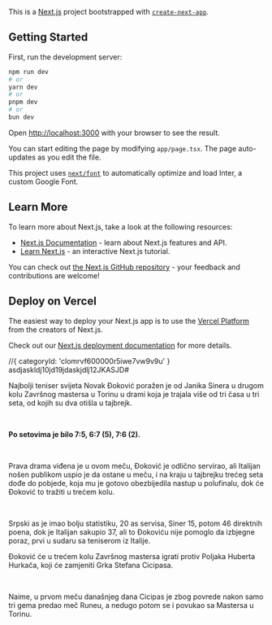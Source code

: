 This is a [Next.js](https://nextjs.org/) project bootstrapped with [`create-next-app`](https://github.com/vercel/next.js/tree/canary/packages/create-next-app).

## Getting Started

First, run the development server:

```bash
npm run dev
# or
yarn dev
# or
pnpm dev
# or
bun dev
```

Open [http://localhost:3000](http://localhost:3000) with your browser to see the result.

You can start editing the page by modifying `app/page.tsx`. The page auto-updates as you edit the file.

This project uses [`next/font`](https://nextjs.org/docs/basic-features/font-optimization) to automatically optimize and load Inter, a custom Google Font.

## Learn More

To learn more about Next.js, take a look at the following resources:

- [Next.js Documentation](https://nextjs.org/docs) - learn about Next.js features and API.
- [Learn Next.js](https://nextjs.org/learn) - an interactive Next.js tutorial.

You can check out [the Next.js GitHub repository](https://github.com/vercel/next.js/) - your feedback and contributions are welcome!

## Deploy on Vercel

The easiest way to deploy your Next.js app is to use the [Vercel Platform](https://vercel.com/new?utm_medium=default-template&filter=next.js&utm_source=create-next-app&utm_campaign=create-next-app-readme) from the creators of Next.js.

Check out our [Next.js deployment documentation](https://nextjs.org/docs/deployment) for more details.

//{ categoryId: 'clomrvf600000r5iwe7vw9v9u' }
asdjaskldj10jd19jdaskjdlj12JKASJD#

<p>Najbolji teniser svijeta Novak Đoković poražen je od Janika Sinera u drugom kolu Završnog mastersa u Torinu u drami koja je trajala više od tri časa u tri seta, od kojih su dva otišla u tajbrejk.</p></br>
<p><strong>Po setovima je bilo 7:5, 6:7 (5), 7:6 (2).</strong></p></br>
<p>Prava drama viđena je u ovom meču, Đoković je odlično servirao, ali Italijan nošen publikom uspio je da ostane u meču, i na kraju u tajbrejku trećeg seta dođe do pobjede, koja mu je gotovo obezbijedila nastup u polufinalu, dok će Đoković to tražiti u trećem kolu. </p></br>
<p>Srpski as je imao bolju statistiku, 20 as servisa, Siner 15, potom 46 direktnih poena, dok je Italijan sakupio 37, ali to Đokoviću nije pomoglo da izbjegne poraz, prvi u sudaru sa teniserom iz Italije.</p>
<p>Đoković će u trećem kolu Završnog mastersa igrati protiv Poljaka Huberta Hurkača, koji će zamjeniti Grka Stefana Cicipasa. </p></br>
<p>Naime, u prvom meču današnjeg dana Cicipas je zbog povrede nakon samo tri gema predao meč Runeu, a nedugo potom se i povukao sa Mastersa u Torinu.  </p>
